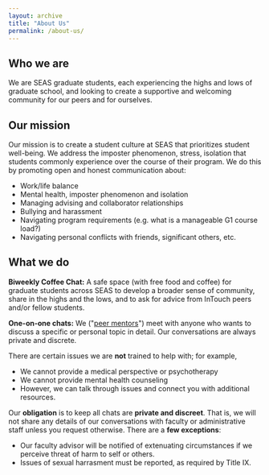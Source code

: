 ```yaml
---
layout: archive
title: "About Us"
permalink: /about-us/
---
```


## Who we are

We are SEAS graduate students, each experiencing the highs and lows of graduate school, and looking to create a supportive and welcoming community for our peers and for ourselves. 

## Our mission

Our mission is to create a student culture at SEAS that prioritizes student well-being. We address the imposter phenomenon, stress, isolation that students commonly experience over the course of their program. We do this by promoting open and honest communication about:
* Work/life balance
* Mental health, imposter phenomenon and isolation
* Managing advising and collaborator relationships
* Bullying and harassment
* Navigating program requirements (e.g. what is a manageable G1 course load?)
* Navigating personal conflicts with friends, significant others, etc.


## What we do

**Biweekly Coffee Chat:** A safe space (with free food and coffee) for graduate students across SEAS to develop a broader sense of community, share in the highs and the lows, and to ask for advice from InTouch peers and/or fellow students. 

**One-on-one chats:** We ("[peer mentors](/peers)") meet with anyone who wants to discuss a specific or personal topic in detail. Our conversations are always private and discrete. 


There are certain issues we are **not** trained to help with; for example,
* We cannot provide a medical perspective or psychotherapy
* We cannot provide mental health counseling
* However, we can talk through issues and connect you with additional resources.

Our **obligation** is to keep all chats are **private and discreet**. That is, we will not share any details of our conversations with faculty or administrative staff unless you request otherwise. There are a **few exceptions**:
* Our faculty advisor will be notified of extenuating circumstances if we perceive threat of harm to self or others.
* Issues of sexual harrasment must be reported, as required by Title IX.
